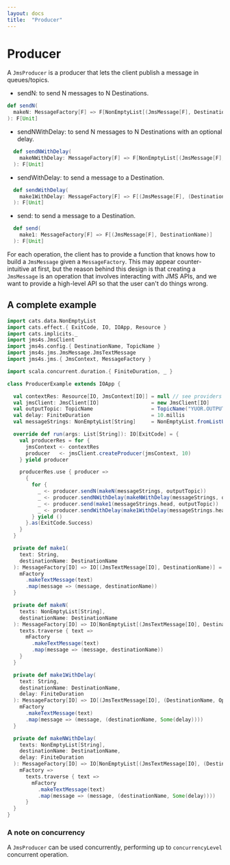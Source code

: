 ```yaml
---
layout: docs
title:  "Producer"
---
```


# Producer

A `JmsProducer` is a producer that lets the client publish a message in queues/topics.

- sendN: to send N messages to N Destinations.
```scala
def sendN(
  makeN: MessageFactory[F] => F[NonEmptyList[(JmsMessage[F], DestinationName)]]
): F[Unit]
```

- sendNWithDelay: to send N messages to N Destinations with an optional delay.
```scala
  def sendNWithDelay(
    makeNWithDelay: MessageFactory[F] => F[NonEmptyList[(JmsMessage[F], (DestinationName, Option[FiniteDuration]))]]
  ): F[Unit]
```

- sendWithDelay: to send a message to a Destination.
```scala
  def sendWithDelay(
    make1WithDelay: MessageFactory[F] => F[(JmsMessage[F], (DestinationName, Option[FiniteDuration]))]
  ): F[Unit]
```
- send: to send a message to a Destination.
```scala
  def send(
    make1: MessageFactory[F] => F[(JmsMessage[F], DestinationName)]
  ): F[Unit]
```

For each operation, the client has to provide a function that knows how to build a `JmsMessage` given a `MessageFactory`.
This may appear counter-intuitive at first, but the reason behind this design is that creating a `JmsMessage` is an operation that involves interacting with JMS APIs, and we want to provide a high-level API so that the user can't do things wrong.

## A complete example

```scala
import cats.data.NonEmptyList
import cats.effect.{ ExitCode, IO, IOApp, Resource }
import cats.implicits._
import jms4s.JmsClient
import jms4s.config.{ DestinationName, TopicName }
import jms4s.jms.JmsMessage.JmsTextMessage
import jms4s.jms.{ JmsContext, MessageFactory }

import scala.concurrent.duration.{ FiniteDuration, _ }

class ProducerExample extends IOApp {

  val contextRes: Resource[IO, JmsContext[IO]] = null // see providers section!
  val jmsClient: JmsClient[IO]                 = new JmsClient[IO]
  val outputTopic: TopicName                   = TopicName("YUOR.OUTPUT.TOPIC")
  val delay: FiniteDuration                    = 10.millis
  val messageStrings: NonEmptyList[String]     = NonEmptyList.fromListUnsafe((0 until 10).map(i => s"$i").toList)

  override def run(args: List[String]): IO[ExitCode] = {
    val producerRes = for {
      jmsContext <- contextRes
      producer   <- jmsClient.createProducer(jmsContext, 10)
    } yield producer

    producerRes.use { producer =>
      {
        for {
          _ <- producer.sendN(makeN(messageStrings, outputTopic))
          _ <- producer.sendNWithDelay(makeNWithDelay(messageStrings, outputTopic, delay))
          _ <- producer.send(make1(messageStrings.head, outputTopic))
          _ <- producer.sendWithDelay(make1WithDelay(messageStrings.head, outputTopic, delay))
        } yield ()
      }.as(ExitCode.Success)
    }
  }

  private def make1(
    text: String,
    destinationName: DestinationName
  ): MessageFactory[IO] => IO[(JmsTextMessage[IO], DestinationName)] = { mFactory =>
    mFactory
      .makeTextMessage(text)
      .map(message => (message, destinationName))
  }

  private def makeN(
    texts: NonEmptyList[String],
    destinationName: DestinationName
  ): MessageFactory[IO] => IO[NonEmptyList[(JmsTextMessage[IO], DestinationName)]] = { mFactory =>
    texts.traverse { text =>
      mFactory
        .makeTextMessage(text)
        .map(message => (message, destinationName))
    }
  }

  private def make1WithDelay(
    text: String,
    destinationName: DestinationName,
    delay: FiniteDuration
  ): MessageFactory[IO] => IO[(JmsTextMessage[IO], (DestinationName, Option[FiniteDuration]))] = { mFactory =>
    mFactory
      .makeTextMessage(text)
      .map(message => (message, (destinationName, Some(delay))))
  }

  private def makeNWithDelay(
    texts: NonEmptyList[String],
    destinationName: DestinationName,
    delay: FiniteDuration
  ): MessageFactory[IO] => IO[NonEmptyList[(JmsTextMessage[IO], (DestinationName, Option[FiniteDuration]))]] = {
    mFactory =>
      texts.traverse { text =>
        mFactory
          .makeTextMessage(text)
          .map(message => (message, (destinationName, Some(delay))))
      }
  }
}
```

### A note on concurrency

A `JmsProducer` can be used concurrently, performing up to `concurrencyLevel` concurrent operation.
